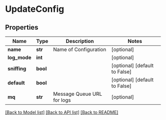 # UpdateConfig

## Properties
Name | Type | Description | Notes
------------ | ------------- | ------------- | -------------
**name** | **str** | Name of Configuration | [optional] 
**log_mode** | **int** |  | [optional] 
**sniffing** | **bool** |  | [optional] [default to False]
**default** | **bool** |  | [optional] [default to False]
**mq** | **str** | Message Queue URL for logs | [optional] 

[[Back to Model list]](../README.md#documentation-for-models) [[Back to API list]](../README.md#documentation-for-api-endpoints) [[Back to README]](../README.md)


